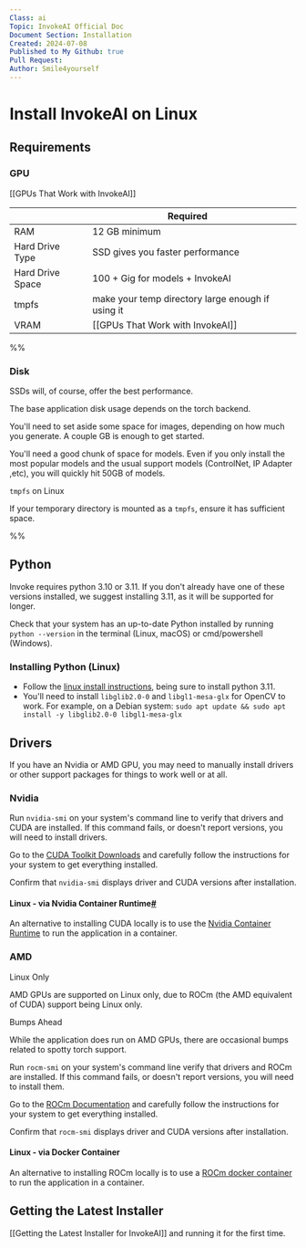 ```yaml
---
Class: ai
Topic: InvokeAI Official Doc
Document Section: Installation
Created: 2024-07-08
Published to My Github: true
Pull Request: 
Author: Smile4yourself
---
```



# Install InvokeAI on Linux

## Requirements


### GPU
[[GPUs That Work with InvokeAI]]


|                  | Required                                          |     |
| ---------------- | ------------------------------------------------- | --- |
| RAM              | 12 GB minimum                                     |     |
| Hard Drive Type  | SSD gives you faster performance                  |     |
| Hard Drive Space | 100 + Gig for models + InvokeAI                   |     |
| tmpfs            | make your temp directory large enough if using it |     |
| VRAM             | [[GPUs That Work with InvokeAI]]                  |     |

%%
### Disk

SSDs will, of course, offer the best performance.

The base application disk usage depends on the torch backend.

You'll need to set aside some space for images, depending on how much you generate. A couple GB is enough to get started.

You'll need a good chunk of space for models. Even if you only install the most popular models and the usual support models (ControlNet, IP Adapter ,etc), you will quickly hit 50GB of models.

`tmpfs` on Linux

If your temporary directory is mounted as a `tmpfs`, ensure it has sufficient space.

%%

## Python

Invoke requires python 3.10 or 3.11. If you don't already have one of these versions installed, we suggest installing 3.11, as it will be supported for longer.

Check that your system has an up-to-date Python installed by running `python --version` in the terminal (Linux, macOS) or cmd/powershell (Windows).

### Installing Python (Linux)

-   Follow the [linux install instructions](https://docs.python-guide.org/starting/install3/linux/), being sure to install python 3.11.
-   You'll need to install `libglib2.0-0` and `libgl1-mesa-glx` for OpenCV to work. For example, on a Debian system: `sudo apt update && sudo apt install -y libglib2.0-0 libgl1-mesa-glx`

## Drivers

If you have an Nvidia or AMD GPU, you may need to manually install drivers or other support packages for things to work well or at all.

### Nvidia

Run `nvidia-smi` on your system's command line to verify that drivers and CUDA are installed. If this command fails, or doesn't report versions, you will need to install drivers.

Go to the [CUDA Toolkit Downloads](https://developer.nvidia.com/cuda-downloads) and carefully follow the instructions for your system to get everything installed.

Confirm that `nvidia-smi` displays driver and CUDA versions after installation.

#### Linux - via Nvidia Container Runtime[#](https://invoke-ai.github.io/InvokeAI/installation/INSTALL_REQUIREMENTS/#linux-via-nvidia-container-runtime "Permanent link")

An alternative to installing CUDA locally is to use the [Nvidia Container Runtime](https://developer.nvidia.com/container-runtime) to run the application in a container.

### AMD

Linux Only

AMD GPUs are supported on Linux only, due to ROCm (the AMD equivalent of CUDA) support being Linux only.

Bumps Ahead

While the application does run on AMD GPUs, there are occasional bumps related to spotty torch support.

Run `rocm-smi` on your system's command line verify that drivers and ROCm are installed. If this command fails, or doesn't report versions, you will need to install them.

Go to the [ROCm Documentation](https://rocm.docs.amd.com/projects/install-on-linux/en/latest/tutorial/quick-start.html) and carefully follow the instructions for your system to get everything installed.

Confirm that `rocm-smi` displays driver and CUDA versions after installation.

#### Linux - via Docker Container

An alternative to installing ROCm locally is to use a [ROCm docker container](https://github.com/ROCm/ROCm-docker) to run the application in a container.



## Getting the Latest Installer



[[Getting the Latest Installer for InvokeAI]] and running it for the first time.



